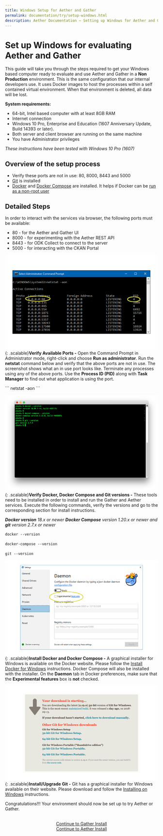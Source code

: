 ```yaml
---
title: Windows Setup for Aether and Gather
permalink: documentation/try/setup-windows.html
description: Aether Documentation – Setting up Windows for Aether and Gather evaluation
---
```

# Set up Windows for evaluating Aether and Gather
This guide will take you through the steps required to get your Windows based computer ready to evaluate and use Aether and Gather in a **Non Production** environment.  This is the same configuration that our internal developers use.  It uses Docker images to host the processes within a self contained virtual environment.  When that environment is deleted, all data will be lost.  

**System requirements:**
* 64-bit, Intel based computer with at least 8GB RAM
* Internet connection
* Windows 10 Pro, Enterprise and Education (1607 Anniversary Update, Build 14393 or later).
* Both server and client browser are running on the same machine
* You have Administrator privileges

_These instructions have been tested with Windows 10 Pro (1607)_

## Overview of the setup process
* Verify these ports are not in use: 80, 8000, 8443 and 5000
* [Git](https://git-scm.com/)  is installed 
* [Docker](https://docs.docker.com/install/linux/docker-ce/ubuntu/) and [Docker Compose](https://docs.docker.com/compose/) are installed. It helps if Docker can be [run as a non-root user](https://docs.docker.com/install/linux/linux-postinstall/)

## Detailed Steps

In order to interact with the services via browser, the following ports must be available:
* 80 - for the Aether and Gather UI
* 8000 - for experimenting with the Aether REST API
* 8443 - for ODK Collect to connect to the server
* 5000 - for interacting with the CKAN Portal

[![Windows Available Ports](/images/windows-ports.png)](/images/windows-ports.png){: .scalable}**Verify Available Ports -** Open the Command Prompt in Administrator mode, right-click and choose **Run as administrator**.  Run the **netstat** command below and verify that the above ports are not in use.  The screenshot shows what an in use port looks like.  Terminate any processes using any of the above ports.  Use the **Process ID (PID)** along with **Task Manager** to find out what application is using the port.
<p style="clear: both;"/>
```
netstat -aon
``` 

[![Ubuntu Versions](/images/ubuntu-versions.png)](/images/ubuntu-versions.png){: .scalable}**Verify Docker, Docker Compose and Git versions -** These tools need to be installed in order to install and run the Gather and Aether services.  Execute the following commands, verify the versions and go to the corresponding section for install instructions.  

_**Docker version** 18.x or newer **Docker Compose** version 1.20.x or newer and **git** version 2.7.x or newer_

<p style="clear: both;"/>

```
docker --version

docker-compose --version

git --version
```
[![Windows Docker](/images/windows-docker.png)](/images/windows-docker.png){: .scalable}**Install Docker and Docker Compose -** A graphical installer for Windows is available on the Docker website. Please follow the [Install Docker for Windows](https://docs.docker.com/docker-for-windows/install/) instructions.  Docker Compose will also be installed with the installer.  On the **Daemon** tab in Docker preferences, make sure that the **Experimental features** box is **not** checked.
<p style="clear: both;"/>

[![Windows Git](/images/windows-git.png)](/images/windows-git.png){: .scalable}**Install/Upgrade Git -** Git has a graphical installer for Windows available on their website.  Please download and follow the [Installing on Windows](https://git-scm.com/download/win) instructions. 

<p style="clear: both;"/>

Congratulations!!! Your environment should now be set up to try Aether or Gather.

<div style="margin-top: 2rem; text-align: center"><a href="http://gather.ehealthafrica.org/documentation/try/setup">Continue to Gather Install</a><br/>
<a href="install">Continue to Aether Install</a></div>

